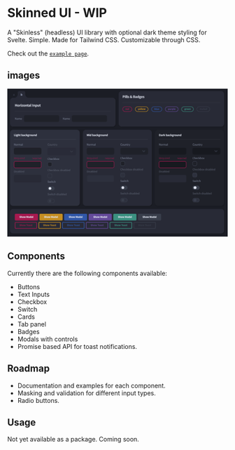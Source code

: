 # Skinned UI - WIP

A "Skinless" (headless) UI library with optional dark theme styling for Svelte. Simple. Made for Tailwind CSS. Customizable through CSS.

Check out the [`example page`](https://dmmarodin.github.io/Skinned-UI/).

## images

![Example Page](docs/example-page.png)

## Components

Currently there are the following components available:

- Buttons
- Text Inputs
- Checkbox
- Switch
- Cards
- Tab panel
- Badges
- Modals with controls
- Promise based API for toast notifications.

## Roadmap

- Documentation and examples for each component.
- Masking and validation for different input types.
- Radio buttons.

## Usage

Not yet available as a package. Coming soon.
